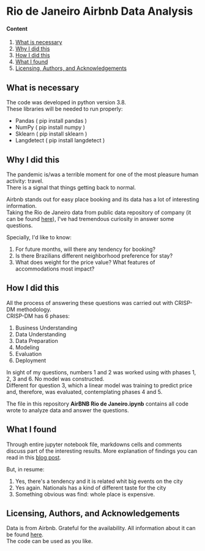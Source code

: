 # Rio de Janeiro Airbnb Data Analysis

#### Content
1. [What is necessary](#what)
2. [Why I did this](#why)
3. [How I did this](#how)
4. [What I found](#results)
5. [Licensing, Authors, and Acknowledgements](#lic)


## What is necessary <a name="what"></a>

The code was developed in python version 3.8.  
These libraries will be needed to run properly:
-	Pandas ( pip install pandas )
-	NumPy ( pip install numpy )
-	Sklearn ( pip install sklearn )
-	Langdetect ( pip install langdetect )

## Why I did this <a name="why"></a>

The pandemic is/was a terrible moment for one of the most pleasure human activity: travel.  
There is a signal that things getting back to normal.  

Airbnb stands out for easy place booking and its data has a lot of interesting information.  
Taking the Rio de Janeiro data from public data repository of company (it can be found [here](http://insideairbnb.com/get-the-data.html)), I've had tremendous curiosity in answer some questions.  

Specially, I'd like to know:

1. For future months, will there any tendency for booking?  
1. Is there Brazilians different neighborhood preference for stay?
1. What does weight for the price value? What features of accommodations most impact?

## How I did this<a name="how"></a>

All the process of answering these questions was carried out with CRISP-DM methodology.  
CRISP-DM has 6 phases:
1. Business Understanding
2. Data Understanding
3. Data Preparation
4. Modeling
5. Evaluation
6. Deployment  

In sight of my questions, numbers 1 and 2 was worked using with phases 1, 2, 3 and 6. No model was constructed.  
Different for question 3, which a linear model was training to predict price and, therefore, was evaluated, contemplating phases 4 and 5.  

The file in this repository **AirBNB Rio de Janeiro.ipynb** contains all code wrote to analyze data and answer the questions.  

## What I found <a name="results"></a>

Through entire jupyter notebook file, markdowns cells and comments discuss part of the interesting results. More explanation of findings you can read in this [blog post](nolink).   

But, in resume:
1. Yes, there's a tendency and it is related whit big events on the city
2. Yes again. Nationals has a kind of different taste for the city
3. Something obvious was find: whole place is expensive.   

## Licensing, Authors, and Acknowledgements<a name="lic"></a>

Data is from Airbnb. Grateful for the availability. All information about it can be found [here](http://insideairbnb.com/about.html).   
The code can be used as you like.
